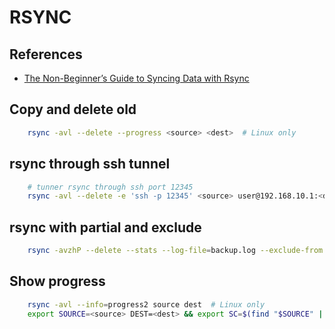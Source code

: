 # RSYNC
## References
* [The Non-Beginner’s Guide to Syncing Data with Rsync][gtsd]

## Copy and delete old

```bash
    rsync -avl --delete --progress <source> <dest>  # Linux only
```

## rsync through ssh tunnel

```bash
    # tunner rsync through ssh port 12345
    rsync -avl --delete -e 'ssh -p 12345' <source> user@192.168.10.1:<dest>
```

## rsync with partial and exclude

```bash
    rsync -avzhP --delete --stats --log-file=backup.log --exclude-from 'exclude.txt' -e 'ssh -p 12345' <source> user@192.168.10.1:<dest>
```

## Show progress

```bash
    rsync -avl --info=progress2 source dest  # Linux only
    export SOURCE=<source> DEST=<dest> && export SC=$(find "$SOURCE" | wc -l) rsy&& rsync -vrltd  --stats --human-readable "$SOURCE" "$DEST" | pv -lep -s $SC > /dev/null
```


[gtsd]: http://www.howtogeek.com/175008/the-non-beginners-guide-to-syncing-data-with-rsync/
